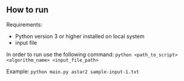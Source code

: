 ## How to run
Requirements:
- Python version 3 or higher installed on local system
- input file

In order to run use the following command:
`python <path_to_script> <algorithm_name> <input_file_path>`

Example: `python main.py astar2 sample-input-1.txt`

